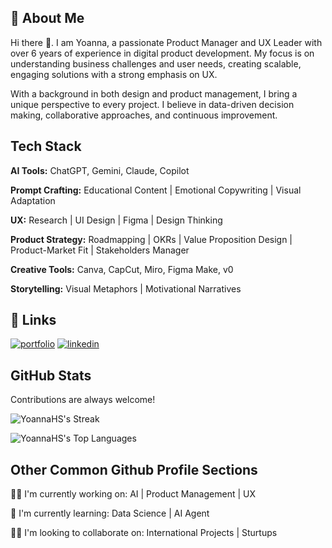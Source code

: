 ## 🚀 About Me
Hi there 👋. I am Yoanna, a passionate Product Manager and UX Leader with over 6 years of experience in digital product development. 
My focus is on understanding business challenges and user needs, creating scalable, engaging solutions with a strong emphasis on UX.

With a background in both design and product management, I bring a unique perspective to every project. I believe in data-driven decision making, collaborative approaches, and continuous improvement.


## Tech Stack

**AI Tools:** ChatGPT, Gemini, Claude, Copilot  

**Prompt Crafting:** Educational Content | Emotional Copywriting | Visual Adaptation

**UX:** Research | UI Design | Figma | Design Thinking

**Product Strategy:** Roadmapping | OKRs | Value Proposition Design | Product-Market Fit | Stakeholders Manager

**Creative Tools:** Canva, CapCut, Miro, Figma Make, v0

**Storytelling:** Visual Metaphors  | Motivational Narratives



## 🔗 Links
[![portfolio](https://img.shields.io/badge/my_portfolio-000?style=for-the-badge&logo=ko-fi&logoColor=white)](https://yoannahernandez.com/)
[![linkedin](https://img.shields.io/badge/linkedin-0A66C2?style=for-the-badge&logo=linkedin&logoColor=white)](https://www.linkedin.com/in/yoannahernandez/)


## GitHub Stats

Contributions are always welcome!

![YoannaHS's Streak](https://github-readme-streak-stats.herokuapp.com/?user=YoannaHS&theme=vue-dark&hide_border=true)

![YoannaHS's Top Languages](https://github-readme-stats.vercel.app/api/top-langs/?username=YoannaHS&theme=vue-dark&show_icons=true&hide_border=true&layout=compact)
## Other Common Github Profile Sections
👩‍💻 I'm currently working on: AI | Product Management | UX

🧠 I'm currently learning: Data Science | AI Agent

👯‍♀️ I'm looking to collaborate on: International Projects | Sturtups 

